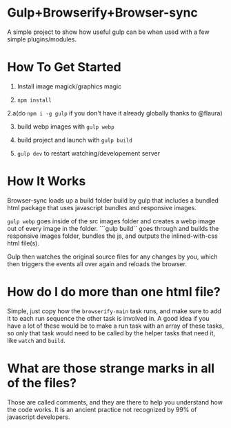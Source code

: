 # Gulp+Browserify+Browser-sync

A simple project to show how useful gulp can be when used with a few simple plugins/modules.

# How To Get Started

1. Install image magick/graphics magic

2. ```npm install```

2.a(do ```npm i -g gulp``` if you don't have it already globally thanks to @flaura)

3. build webp images with ```gulp webp```

4. build project and launch with ```gulp build```

5. ```gulp dev``` to restart watching/developement server

# How It Works

Browser-sync loads up a build folder build by gulp that includes a bundled html package that uses javascript bundles and responsive images.

```gulp webp``` goes inside of the src images folder and creates a webp image out of every image in the folder. ```gulp build`` goes through and builds the responsive images folder, bundles the js, and outputs the inlined-with-css html file(s). 

Gulp then watches the original source files for any changes by you, which then triggers the events all over again and reloads the browser.

# How do I do more than one html file?

Simple, just copy how the ```browserify-main``` task runs, and make sure to add it to each run sequence the other task is involved in. A good idea if you have a lot of these would be to make a run task with an array of these tasks, so only that task would need to be called by the helper tasks that need it, like ```watch``` and ```build```.

# What are those strange marks in all of the files?

Those are called comments, and they are there to help you understand how the code works. It is an ancient practice not recognized by 99% of javascript developers.




